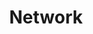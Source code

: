 ---
title: "Network"
year: 1976
rating: 4.5
stars: "★★★★½"
liked: true
rewatched: true
permalink: "network"
watched_on: 2025-10-10
---